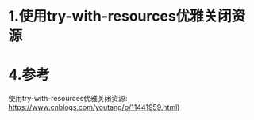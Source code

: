# 1.使用try-with-resources优雅关闭资源

# 4.参考
使用try-with-resources优雅关闭资源:
https://www.cnblogs.com/youtang/p/11441959.html)

